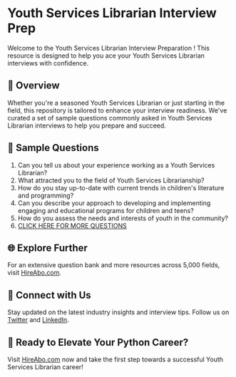 # Youth Services Librarian Interview Prep

Welcome to the Youth Services Librarian Interview Preparation ! This resource is designed to help you ace your Youth Services Librarian interviews with confidence.

## 🚀 Overview

Whether you're a seasoned Youth Services Librarian or just starting in the field, this repository is tailored to enhance your interview readiness. We've curated a set of sample questions commonly asked in Youth Services Librarian interviews to help you prepare and succeed.

## 📝 Sample Questions

1. Can you tell us about your experience working as a Youth Services Librarian?
2. What attracted you to the field of Youth Services Librarianship?
3. How do you stay up-to-date with current trends in children's literature and programming?
4. Can you describe your approach to developing and implementing engaging and educational programs for children and teens?
5. How do you assess the needs and interests of youth in the community?
6. [CLICK HERE FOR MORE QUESTIONS](https://hireabo.com/job/18_0_26/Youth%20Services%20Librarian)

## 🌐 Explore Further

For an extensive question bank and more resources across 5,000 fields, visit [HireAbo.com](https://www.hireabo.com).

## 📱 Connect with Us

Stay updated on the latest industry insights and interview tips. Follow us on [Twitter](https://twitter.com/hireabo) and [LinkedIn](https://www.linkedin.com/in/hire-abo-3609972a8/).

## 🚀 Ready to Elevate Your Python Career?

Visit [HireAbo.com](https://www.hireabo.com) now and take the first step towards a successful Youth Services Librarian career!